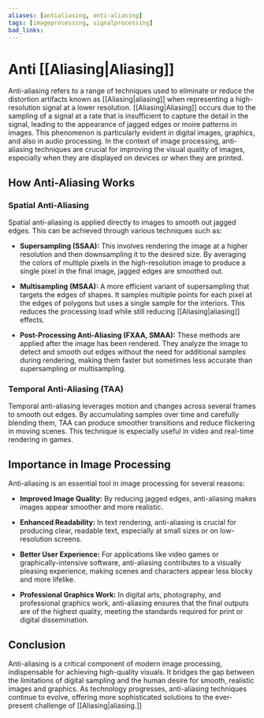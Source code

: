 ```yaml
---
aliases: [antialiasing, anti-aliasing]
tags: [imageprocessing, signalprocessing]
bad_links:
---
```

# Anti [[Aliasing|Aliasing]]

Anti-aliasing refers to a range of techniques used to eliminate or reduce the distortion artifacts known as [[Aliasing|aliasing]] when representing a high-resolution signal at a lower resolution. [[Aliasing|Aliasing]] occurs due to the sampling of a signal at a rate that is insufficient to capture the detail in the signal, leading to the appearance of jagged edges or moire patterns in images. This phenomenon is particularly evident in digital images, graphics, and also in audio processing. In the context of image processing, anti-aliasing techniques are crucial for improving the visual quality of images, especially when they are displayed on devices or when they are printed.

## How Anti-Aliasing Works

### Spatial Anti-Aliasing
Spatial anti-aliasing is applied directly to images to smooth out jagged edges. This can be achieved through various techniques such as:

- **Supersampling (SSAA):** This involves rendering the image at a higher resolution and then downsampling it to the desired size. By averaging the colors of multiple pixels in the high-resolution image to produce a single pixel in the final image, jagged edges are smoothed out.

- **Multisampling (MSAA):** A more efficient variant of supersampling that targets the edges of shapes. It samples multiple points for each pixel at the edges of polygons but uses a single sample for the interiors. This reduces the processing load while still reducing [[Aliasing|aliasing]] effects.

- **Post-Processing Anti-Aliasing (FXAA, SMAA):** These methods are applied after the image has been rendered. They analyze the image to detect and smooth out edges without the need for additional samples during rendering, making them faster but sometimes less accurate than supersampling or multisampling.

### Temporal Anti-Aliasing (TAA)
Temporal anti-aliasing leverages motion and changes across several frames to smooth out edges. By accumulating samples over time and carefully blending them, TAA can produce smoother transitions and reduce flickering in moving scenes. This technique is especially useful in video and real-time rendering in games.

## Importance in Image Processing
Anti-aliasing is an essential tool in image processing for several reasons:

- **Improved Image Quality:** By reducing jagged edges, anti-aliasing makes images appear smoother and more realistic.

- **Enhanced Readability:** In text rendering, anti-aliasing is crucial for producing clear, readable text, especially at small sizes or on low-resolution screens.

- **Better User Experience:** For applications like video games or graphically-intensive software, anti-aliasing contributes to a visually pleasing experience, making scenes and characters appear less blocky and more lifelike.

- **Professional Graphics Work:** In digital arts, photography, and professional graphics work, anti-aliasing ensures that the final outputs are of the highest quality, meeting the standards required for print or digital dissemination.

## Conclusion
Anti-aliasing is a critical component of modern image processing, indispensable for achieving high-quality visuals. It bridges the gap between the limitations of digital sampling and the human desire for smooth, realistic images and graphics. As technology progresses, anti-aliasing techniques continue to evolve, offering more sophisticated solutions to the ever-present challenge of [[Aliasing|aliasing.]]